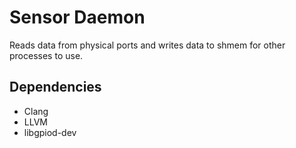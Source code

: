 # Sensor Daemon

Reads data from physical ports and writes data to shmem for other processes to use.

## Dependencies
 - Clang
 - LLVM
 - libgpiod-dev